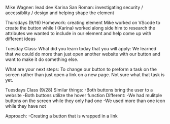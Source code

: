 Mike Wagner: lead dev 
Karina San Roman: investigating security / accessiblity / design and helping shape the element

Thursdays (9/16) Homework: creating element 
Mike worked on VScode to create the button while I (Karina) worked along side him to research the attributes we wanted to include in our element and help come up with different ideas 


Tuesday Class:
What did you learn today that you will apply: We learned that we could do more than just open another website with our button and want to make it do something else.

What are your next steps: To change our button to preform a task on the screen rather than just open a link on a new page. Not sure what that task is yet.

Tuesdays Class (9/28)
Similar things: 
-Both buttons bring the user to a website
-Both buttons utilize the hover function
Different: 
-We had mulitple buttons on the screen while they only had one
-We used more than one icon while they have not 


Approach: 
-Creating a button that is wrapped in a link 
